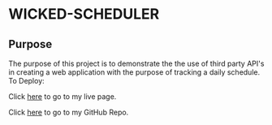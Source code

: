 # WICKED-SCHEDULER 

## Purpose

The purpose of this project is to demonstrate the the use of third party API's in creating a web application with the purpose of tracking a daily schedule. 
To Deploy:


Click [here](https://ktd10.github.io/wicked-scheduler/) to go to my live page.


Click [here](https://github.com/KTD10/wicked-scheduler) to go to my GitHub Repo. 